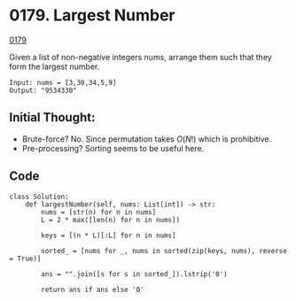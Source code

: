 # 0179. Largest Number
[0179](https://leetcode-cn.com/problems/largest-number/)

Given a list of non-negative integers nums, arrange them such that they form the largest number.

```
Input: nums = [3,30,34,5,9]
Output: "9534330"
```

## Initial Thought: 
- Brute-force? No. Since permutation takes $O(N!)$ which is prohibitive.
- Pre-processing? Sorting seems to be useful here. 

## Code
```
class Solution:
    def largestNumber(self, nums: List[int]) -> str:
        nums = [str(n) for n in nums]
        L = 2 * max([len(n) for n in nums])                
        
        keys = [(n * L)[:L] for n in nums]
        
        sorted_ = [nums for _, nums in sorted(zip(keys, nums), reverse = True)]

        ans = "".join([s for s in sorted_]).lstrip('0')        

        return ans if ans else '0'
```





